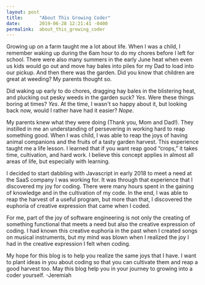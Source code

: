 ```yaml
---
layout: post
title:      "About This Growing Coder"
date:       2019-06-28 12:21:41 -0400
permalink:  about_this_growing_coder
---
```



Growing up on a farm taught me a lot about life.  When I was a child, I remember waking up during the 6am hour to do my chores before I left for school.  There were also many summers in the early June heat when even us kids would go out and move hay bales into piles for my Dad to load into our pickup.  And then there was the garden.  Did you know that children are great at weeding?  My parents thought so.  

Did waking up early to do chores, dragging hay bales in the blistering heat, and plucking out pesky weeds in the garden suck?  *Yes*.  Were these things boring at times? *Yes*.  At the time, I wasn't so happy about it, but looking back now, would I rather have had it easier?  *Nope*. 

My parents knew what they were doing (Thank you, Mom and Dad!).  They instilled in me an understanding of persevering in working hard to reap something good.   When I was child, I was able to reap the joys of having animal companions and the fruits of a tasty garden harvest.  This experience taught me a life lesson.  I learned that if you want reap good “crops,” it takes time, cultivation, and hard work.  I believe this concept applies in almost all areas of life, but especially with learning.  

I decided to start dabbling with Javascript in early 2018 to meet a need at the SaaS company I was working for.  It was through that experience that I discovered my joy for coding.  There were many hours spent in the gaining of knowledge and in the cultivation of my code.  In the end, I was able to reap the harvest of a useful program, but more than that, I discovered the euphoria of creative expression that came when I coded.  

For me, part of the joy of software engineering is not only the creating of something functional that meets a need but also the creative expression of coding.  I had known this creative euphoria in the past when I created songs on musical instruments, but my mind was blown when I realized the joy I had in the creative expression I felt when coding.  

My hope for this blog is to help you realize the same joys that I have.  I want to plant ideas in you about coding so that you can cultivate them and reap a good harvest too.  May this blog help you in your journey to growing into a coder yourself.  -Jeremiah  
